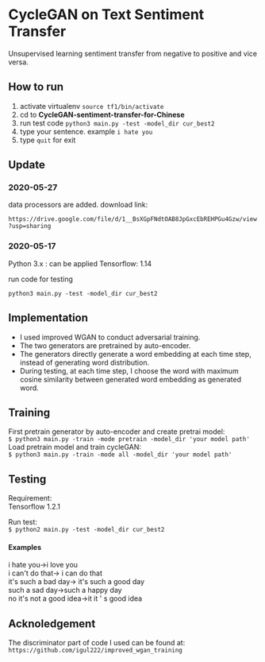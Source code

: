 # CycleGAN on Text Sentiment Transfer
  Unsupervised learning sentiment transfer from negative to positive and vice versa.  


## How to run
  1. activate virtualenv `source tf1/bin/activate`
  2. cd to **CycleGAN-sentiment-transfer-for-Chinese**
  3. run test code `python3 main.py -test -model_dir cur_best2`
  4. type your sentence. example `i hate you`
  5. type `quit` for exit




## Update

### 2020-05-27
  data processors are added.
  download link: 

`https://drive.google.com/file/d/1__BsXGpFNdtOAB8JpGxcEbREHPGu4Gzw/view?usp=sharing`

### 2020-05-17

  Python 3.x : can be applied
  Tensorflow: 1.14
  
  run code for testing
  ```python=
  python3 main.py -test -model_dir cur_best2
  ```



## Implementation
* I used improved WGAN to conduct adversarial training.
* The two generators are pretrained by auto-encoder.
* The generators directly generate a word embedding at each time step, instead of generating word distribution.
* During testing, at each time step, I choose the word with maximum cosine similarity between generated word embedding as generated word.

## Training
First pretrain generator by auto-encoder and create pretrai model:  
`$ python3 main.py -train -mode pretrain -model_dir 'your model path'`  
Load pretrain model and train cycleGAN:  
`$ python3 main.py -train -mode all -model_dir 'your model path'`

## Testing
  Requirement:  
  Tensorflow 1.2.1  

Run test:  
`$ python2 main.py -test -model_dir cur_best2`  


#### Examples
  i hate you->i love you  
  i can't do that-> i can do that  
  it's such a bad day-> it's such a good day  
  such a sad day->such a happy day  
  no it's not a good idea->it it ' s good idea  

## Acknoledgement
  The discriminator part of code I used can be found at:  
  `https://github.com/igul222/improved_wgan_training`  
